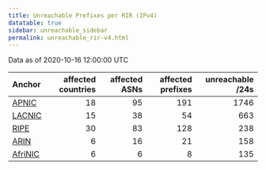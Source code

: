 ```yaml
---
title: Unreachable Prefixes per RIR (IPv4)
datatable: true
sidebar: unreachable_sidebar
permalink: unreachable_rir-v4.html
---
```


Data as of 2020-10-16 12:00:00 UTC


<div class="datatable-begin"></div>

| Anchor                                           |   affected countries |   affected ASNs |   affected prefixes |   unreachable /24s |
|:-------------------------------------------------|---------------------:|----------------:|--------------------:|-------------------:|
| [APNIC](unreachable_APNIC_RPKI_Root-v4.html)     |                   18 |              95 |                 191 |               1746 |
| [LACNIC](unreachable_LACNIC_RPKI_Root-v4.html)   |                   15 |              38 |                  54 |                663 |
| [RIPE](unreachable_RIPE_NCC_RPKI_Root-v4.html)   |                   30 |              83 |                 128 |                238 |
| [ARIN](unreachable_ARIN-v4.html)                 |                    6 |              16 |                  21 |                158 |
| [AfriNIC](unreachable_AfriNIC_RPKI_Root-v4.html) |                    6 |               6 |                   8 |                135 |

<div class="datatable-end"></div>